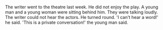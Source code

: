 The writer went to the theatre last week. He did not enjoy the play.
A young man and a young woman were sitting behind him.
They were talking loudly. The writer could not hear the actors.
He turned round. 'I can't hear a word!' he said.
'This is a private conversation!' the young man said.
